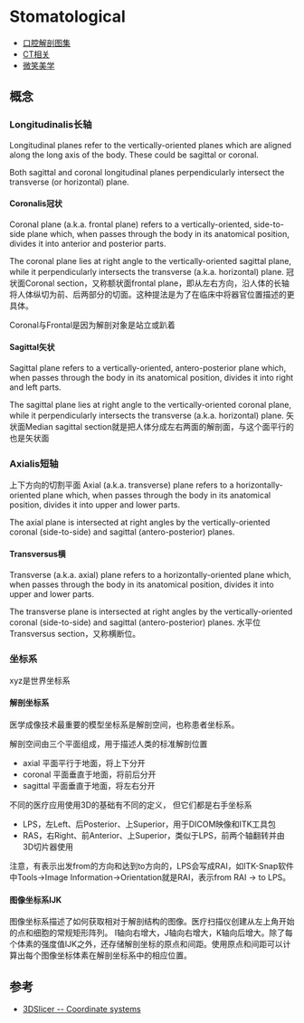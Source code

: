 # Stomatological

- [口腔解剖图集](https://www.imaios.com/cn/e-anatomy/4/4)
- [CT相关](../cg/ct.md)
- [微笑美学](../articles/2023/smile.md)

## 概念

### Longitudinalis长轴

Longitudinal planes refer to the vertically-oriented planes which are aligned along the long axis of the body. These could be sagittal or coronal.

Both sagittal and coronal longitudinal planes perpendicularly intersect the transverse (or horizontal) plane.

#### Coronalis冠状
Coronal plane (a.k.a. frontal plane) refers to a vertically-oriented, side-to-side plane which, when passes through the body in its anatomical position, divides it into anterior and posterior parts.

The coronal plane lies at right angle to the vertically-oriented sagittal plane, while it perpendicularly intersects the transverse (a.k.a. horizontal) plane.
冠状面Coronal section，又称额状面frontal plane，即从左右方向，沿人体的长轴将人体纵切为前、后两部分的切面。这种提法是为了在临床中将器官位置描述的更具体。

Coronal与Frontal是因为解剖对象是站立或趴着

#### Sagittal矢状
Sagittal plane refers to a vertically-oriented, antero-posterior plane which, when passes through the body in its anatomical position, divides it into right and left parts.

The sagittal plane lies at right angle to the vertically-oriented coronal plane, while it perpendicularly intersects the transverse (a.k.a. horizontal) plane.
矢状面Median sagittal section就是把人体分成左右两面的解剖面，与这个面平行的也是矢状面

### Axialis短轴
上下方向的切割平面
Axial (a.k.a. transverse) plane refers to a horizontally-oriented plane which, when passes through the body in its anatomical position, divides it into upper and lower parts.

The axial plane is intersected at right angles by the vertically-oriented coronal (side-to-side) and sagittal (antero-posterior) planes.

#### Transversus横
Transverse (a.k.a. axial) plane refers to a horizontally-oriented plane which, when passes through the body in its anatomical position, divides it into upper and lower parts.

The transverse plane is intersected at right angles by the vertically-oriented coronal (side-to-side) and sagittal (antero-posterior) planes.
水平位Transversus section，又称横断位。

### 坐标系
xyz是世界坐标系

#### 解剖坐标系
医学成像技术最重要的模型坐标系是解剖空间，也称患者坐标系。

解剖空间由三个平面组成，用于描述人类的标准解剖位置

- axial 平面平行于地面，将上下分开
- coronal 平面垂直于地面，将前后分开
- sagittal 平面垂直于地面，将左右分开

不同的医疗应用使用3D的基础有不同的定义， 但它们都是右手坐标系

- LPS，左Left、后Posterior、上Superior，用于DICOM映像和ITK工具包
- RAS，右Right、前Anterior、上Superior，类似于LPS，前两个轴翻转并由3D切片器使用

注意，有表示出发from的方向和达到to方向的，LPS会写成RAI，如ITK-Snap软件中Tools->Image Information->Orientation就是RAI，表示from RAI -> to LPS。

#### 图像坐标系IJK
图像坐标系描述了如何获取相对于解剖结构的图像。医疗扫描仪创建从左上角开始的点和细胞的常规矩形阵列。
I轴向右增大，J轴向右增大，K轴向后增大。除了每个体素的强度值IJK之外，还存储解剖坐标的原点和间距。使用原点和间距可以计算出每个图像坐标体素在解剖坐标系中的相应位置。

## 参考

- [3DSlicer -- Coordinate systems](https://www.slicer.org/wiki/Coordinate_systems)